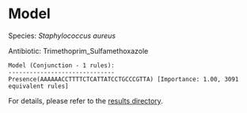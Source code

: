 
# Model

Species: *Staphylococcus aureus*

Antibiotic: Trimethoprim_Sulfamethoxazole

```
Model (Conjunction - 1 rules):
------------------------------
Presence(AAAAAACCTTTTCTCATTATCCTGCCCGTTA) [Importance: 1.00, 3091 equivalent rules]

```

For details, please refer to the [results directory](../../../../../results/scm_b/staphylococcus%20aureus/trimethoprim_sulfamethoxazole/repeat_5/).

